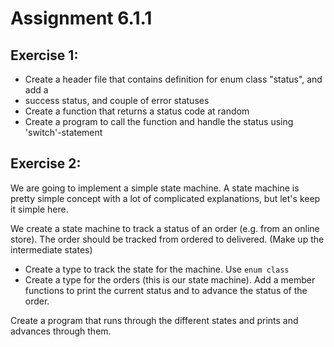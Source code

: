 # Assignment 6.1.1

## Exercise 1:

- Create a header file that contains definition for enum class "status", and add a
- success status, and couple of error statuses
- Create a function that returns a status code at random
- Create a program to call the function and handle the status using
  'switch'-statement

## Exercise 2:

We are going to implement a simple state machine.  A state machine is pretty simple concept
with a lot of complicated explanations, but let's keep it simple here.

We create a state machine to track a status of an order (e.g. from an online store).  The order
should be tracked from ordered to delivered.  (Make up the intermediate states)

- Create a type to track the state for the machine.  Use `enum class`
- Create a type for the orders (this is our state machine).  Add a member
  functions to print the current status and to advance the status of the order.

Create a program that runs through the different states and prints and advances
through them.
